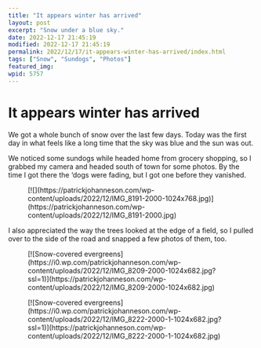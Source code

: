```yaml
---
title: "It appears winter has arrived"
layout: post
excerpt: "Snow under a blue sky."
date: 2022-12-17 21:45:19
modified: 2022-12-17 21:45:19
permalink: 2022/12/17/it-appears-winter-has-arrived/index.html
tags: ["Snow", "Sundogs", "Photos"]
featured_img: 
wpid: 5757
---
```


# It appears winter has arrived

We got a whole bunch of snow over the last few days. Today was the first day in what feels like a long time that the sky was blue and the sun was out.

We noticed some sundogs while headed home from grocery shopping, so I grabbed my camera and headed south of town for some photos. By the time I got there the ‘dogs were fading, but I got one before they vanished.

<figure class="wp-block-image size-large">[![](https://patrickjohanneson.com/wp-content/uploads/2022/12/IMG_8191-2000-1024x768.jpg)](https://patrickjohanneson.com/wp-content/uploads/2022/12/IMG_8191-2000.jpg)</figure>I also appreciated the way the trees looked at the edge of a field, so I pulled over to the side of the road and snapped a few photos of them, too.

<div class="wp-block-jetpack-tiled-gallery aligncenter is-style-rectangular"><div class="tiled-gallery__gallery"><div class="tiled-gallery__row"><div class="tiled-gallery__col" style="flex-basis:50.00000%"><figure class="tiled-gallery__item">[![Snow-covered evergreens](https://i0.wp.com/patrickjohanneson.com/wp-content/uploads/2022/12/IMG_8209-2000-1024x682.jpg?ssl=1)](https://patrickjohanneson.com/wp-content/uploads/2022/12/IMG_8209-2000-1024x682.jpg)</figure></div><div class="tiled-gallery__col" style="flex-basis:50.00000%"><figure class="tiled-gallery__item">[![Snow-covered evergreens](https://i0.wp.com/patrickjohanneson.com/wp-content/uploads/2022/12/IMG_8222-2000-1-1024x682.jpg?ssl=1)](https://patrickjohanneson.com/wp-content/uploads/2022/12/IMG_8222-2000-1-1024x682.jpg)</figure></div></div></div></div>